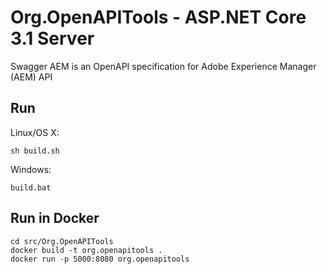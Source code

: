 # Org.OpenAPITools - ASP.NET Core 3.1 Server

Swagger AEM is an OpenAPI specification for Adobe Experience Manager (AEM) API

## Run

Linux/OS X:

```
sh build.sh
```

Windows:

```
build.bat
```
## Run in Docker

```
cd src/Org.OpenAPITools
docker build -t org.openapitools .
docker run -p 5000:8080 org.openapitools
```
